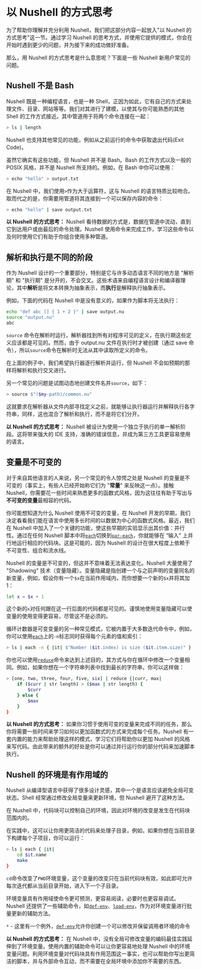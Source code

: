 # 以 Nushell 的方式思考

为了帮助你理解并充分利用 Nushell，我们把这部分内容一起放入"以 Nushell 的方式思考"这一节。通过学习 Nushell 的思考方式，并使用它提供的模式，你会在开始时遇到更少的问题，并为接下来的成功做好准备。

那么，用 Nushell 的方式思考是什么意思呢？下面是一些 Nushell 新用户常见的问题。

## Nushell 不是 Bash

Nushell 既是一种编程语言，也是一种 Shell，正因为如此，它有自己的方式来处理文件、目录、网站等等。我们对其进行了建模，以使其与你可能熟悉的其他 Shell 的工作方式接近。其中管道用于将两个命令连接在一起：

```bash
> ls | length
```

Nushell 也支持其他常见的功能，例如从之前运行的命令中获取退出代码(Exit Code)。

虽然它确实有这些功能，但 Nushell 并不是 Bash。Bash 的工作方式以及一般的 POSIX 风格，并不是 Nushell 所支持的。例如，在 Bash 中你可以使用：

```bash
> echo "hello" > output.txt
```

在 Nushell 中，我们使用`>`作为大于运算符，这与 Nushell 的语言特质比较吻合。取而代之的是，你需要用管道将其连接到一个可以保存内容的命令：

```bash
> echo "hello" | save output.txt
```

**以 Nushell 的方式思考：** Nushell 看待数据的方式是，数据在管道中流动，直到它到达用户或由最后的命令处理。Nushell 使用命令来完成工作，学习这些命令以及何时使用它们有助于你组合使用多种管道。

## 解析和执行是不同的阶段

作为 Nushell 设计的一个重要部分，特别是它与许多动态语言不同的地方是 "解析期" 和 "执行期" 是分开的，不会交叉。这些术语来自编程语言设计和编译器理论，其中**解析**是将文本转换为抽象表示，而**执行**是解释执行抽象表示。

例如，下面的代码在 Nushell 中是没有意义的，如果作为脚本将无法执行：

```bash
echo "def abc [] { 1 + 2 }" | save output.nu
source "output.nu"
abc
```

`source` 命令在解析时运行，解析器找到所有对程序可见的定义，在执行期这些定义应该都是可见的。然而，由于 output.nu 文件在执行时才被创建（通过 save 命令），所以`source`命令在解析时无法从其中读取所定义的命令。

在上面的例子中，我们希望执行器逐行解析并运行，但 Nushell 不会如预期的那样将解析和执行交叉进行。

另一个常见的问题是试图动态地创建文件名并`source`，如下：

```bash
> source $"($my-path)/common.nu"
```

这就要求在解析器从文件内部寻找定义之前，就能够让执行器运行并解释执行各字符串，同样，这也混合了解析和执行，而不是将它们分开。

**以 Nushell 的方式思考：** Nushell 被设计为使用一个独立于执行的单一解析阶段。这将带来强大的 IDE 支持，准确的错误信息，并成为第三方工具更容易使用的语言。

## 变量是不可变的

对于来自其他语言的人来说，另一个常见的令人惊愕之处是 Nushell 的变量是不可变的（事实上，有些人已经开始称它们为 "**常量**" 来反映这一点）。接触 Nushell，你需要花一些时间来熟悉更多的函数式风格，因为这往往有助于写出与**不可变的变量**最相容的代码。

你可能想知道为什么 Nushell 使用不可变的变量，在 Nushell 开发的早期，我们决定看看我们能在语言中使用多长时间的以数据为中心的函数式风格。最近，我们在 Nushell 中加入了一个关键的功能，使这些早期的实验显示出其价值：并行性。通过在任何 Nushell 脚本中将[`each`](/book/commands/each.md)切换到[`par-each`](/book/commands/par-each.md)，你就能够在 “输入” 上并行地运行相应的代码块。这是可能的，因为 Nushell 的设计在很大程度上依赖于不可变性、组合和流水线。

Nushell 的变量是不可变的，但这并不意味着无法表达变化。Nushell 大量使用了 "Shadowing" 技术（变量隐藏）。变量隐藏是指创建一个与之前声明的变量同名的新变量，例如，假设你有一个`$x`在当前作用域内，而你想要一个新的`$x`并将其加 1：

```bash
let x = $x + 1
```

这个新的`x`对任何跟在这一行后面的代码都是可见的。谨慎地使用变量隐藏可以使变量的使用变得更容易，尽管这不是必须的。

循环计数器是可变变量的另一种常见模式，它被内置于大多数迭代命令中，例如，你可以使用[`each`](/book/commands/each.md)上的`-n`标志同时获得每个元素的值和索引：

```bash
> ls | each -n { |it| $"Number ($it.index) is size ($it.item.size)" }
```

你也可以使用[`reduce`](/book/commands/reduce.md)命令来达到上述目的，其方式与你在循环中修改一个变量相同。例如，如果你想在一个字符串列表中找到最长的字符串，你可以这样做：

```bash
> [one, two, three, four, five, six] | reduce {|curr, max|
    if ($curr | str length) > ($max | str length) {
        $curr
    } else {
        $max
    }
}
```

**以 Nushell 的方式思考：** 如果你习惯于使用可变的变量来完成不同的任务，那么你将需要一些时间来学习如何以更加函数式的方式来完成每个任务。Nushell 有一套内置的能力来帮助处理这样的模式，学习它们将帮助你以更加 Nushell 的风格来写代码。由此带来的额外的好处是你可以通过并行运行你的部分代码来加速脚本执行。

## Nushell 的环境是有作用域的

Nushell 从编译型语言中获得了很多设计灵感，其中一个是语言应该避免全局可变状态。Shell 经常通过修改全局变量来更新环境，但 Nushell 避开了这种方法。

在 Nushell 中，代码块可以控制自己的环境，因此对环境的改变是发生在代码块范围内的。

在实践中，这可以让你用更简洁的代码来处理子目录，例如，如果你想在当前目录下构建每个子项目，你可以运行：

```bash
> ls | each { |it|
    cd $it.name
    make
}
```

`cd`命令改变了`PWD`环境变量，这个变量的改变只在当前代码块有效，如此即可允许每次迭代都从当前目录开始，进入下一个子目录。

环境变量具有作用域使命令更可预测，更容易阅读，必要时也更容易调试。Nushell 还提供了一些辅助命令，如[`def-env`](/book/commands/def-env.md)、[`load-env`](/book/commands/load-env.md)，作为对环境变量进行批量更新的辅助方法。

`*` - 这里有一个例外，[`def-env`](/book/commands/def-env.md)允许你创建一个可以修改并保留调用者环境的命令

**以 Nushell 的方式思考：** 在 Nushell 中，没有全局可修改变量的编码最佳实践延伸到了环境变量。使用内置的辅助命令可以让你更容易地处理 Nushell 中的环境变量问题。利用环境变量对代码块具有作用范围这一事实，也可以帮助你写出更简洁的脚本，并与外部命令互动，而不需要在全局环境中添加你不需要的东西。
